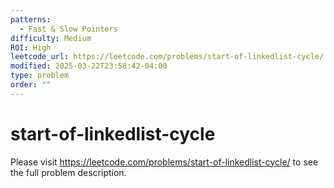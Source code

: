 ```yaml
---
patterns:
  - Fast & Slow Pointers
difficulty: Medium
ROI: High
leetcode_url: https://leetcode.com/problems/start-of-linkedlist-cycle/
modified: 2025-03-22T23:58:42-04:00
type: problem
order: ""
---
```


# start-of-linkedlist-cycle

Please visit https://leetcode.com/problems/start-of-linkedlist-cycle/ to see the full problem description.
